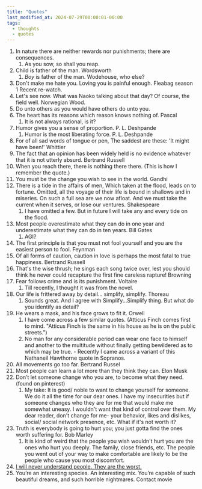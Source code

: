 ```yaml
---
title: "Quotes"
last_modified_at: 2024-07-29T00:00:01-00:00
tags: 
  - thoughts
  - quotes
---
```


1. In nature there are neither rewards nor punishments; there are consequences.
   1. As you sow, so shall you reap.
2. Child is father of the man. Wordsworth
   1. *Boy* is father of the man. Wodehouse, who else?
3. Don't make me hate you. Loving you is painful enough. Fleabag season 1 Recent re-watch.
4. Let's see now. What was Naoko talking about that day? Of course, the field well. Norwegian Wood.
5. Do unto others as you would have others do unto you.
6. The heart has its reasons which reason knows nothing of. Pascal
   1. It is not always rational, is it?
7. Humor gives you a sense of proportion. P. L. Deshpande
   1. Humor is the most liberating force. P. L. Deshpande
8. For of all sad words of tongue or pen, The saddest are these: 'It might have been!' Whittier
9.  The fact that an opinion has been widely held is no evidence whatever that it is not utterly absurd. Bertrand Russell
10. When you reach there, there is nothing there there. (This is how I remember the quote.)
11. You must be the change you wish to see in the world. Gandhi
12. There is a tide in the affairs of men, Which taken at the flood, leads on to fortune. Omitted, all the voyage of their life is bound in shallows and in miseries. On such a full sea are we now afloat. And we must take the current when it serves, or lose our ventures. Shakespeare
    1. I have omitted a few. But in future I will take any and every tide on the flood.
13. Most people overestimate what they can do in one year and underestimate what they can do in ten years. Bill Gates
    1.  AGI?
14. The first principle is that you must not fool yourself and you are the easiest person to fool. Feynman
15. Of all forms of caution, caution in love is perhaps the most fatal to true happiness. Bertrand Russell
16. That's the wise thrush; he sings each song twice over, lest you should think he never could recapture the first fine careless rapture! Browning
17. Fear follows crime and is its punishment. Voltaire
    1. Till recently, I thought it was from the novel.
18. Our life is frittered away by detail... simplify, simplify. Thoreau
    1. Sounds great. And I agree with Simplify...Simplify thing. But what do you identify as detail?
19. He wears a mask, and his face grows to fit it. Orwell
    1. I have come across a few similar quotes. (Atticus Finch comes first to mind. "Atticus Finch is the same in his house as he is on the public streets.")
    2. No man for any considerable period can wear one face to himself and another to the multitude without finally getting bewildered as to which may be true. - Recently I came across a variant of this Nathaneil Hawthorne quote in Sopranos.
20. All movements go too far. Bertrand Russel
21. Most people can learn a lot more than they think they can. Elon Musk
22. Don’t let someone change who you are, to become what they need. (found on pinterest)
    1.  My take: It is good/ noble to want to change yourself for someone. We do it all the time for our dear ones. I have my insecurities but if someone changes who they are for me that would make me somewhat uneasy. I wouldn't want that kind of control over them. My dear reader, don't change for me- your behavior, likes and dislikes, social/ social network presence, etc. What if it's not worth it?
23. Truth is everybody is going to hurt you; you just gotta find the ones worth suffering for. Bob Marley
    1.  It is kind of weird that the people you wish wouldn't hurt you are the ones who hurt you deeply. The family, close friends, etc. The people you went out of your way to make comfortable are likely to be the people who cause you most discomfort. 
24. [I will never understand people. They are the worst.](https://www.youtube.com/watch?v=CJXejD_FEXs)
25. You’re an interesting species. An interesting mix. You’re capable of such beautiful dreams, and such horrible nightmares. Contact movie
  
    